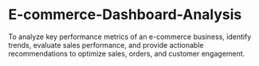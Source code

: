 # E-commerce-Dashboard-Analysis
To analyze key performance metrics of an e-commerce business, identify trends, evaluate sales performance, and provide actionable recommendations to optimize sales, orders, and customer engagement.
